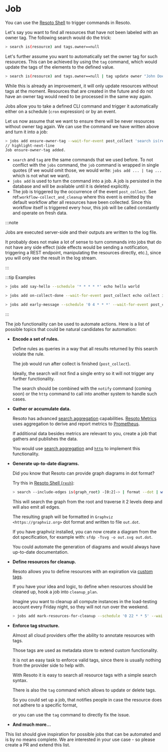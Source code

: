 # Job

You can use the [Resoto Shell](../components/shell.md) to trigger commands in Resoto.

Let's say you want to find all resources that have not been labeled with an owner tag. The following search would do the trick:

```bash
> search is(resource) and tags.owner==null
```

Let's further assume you want to automatically set the owner tag for such resources. This can be achieved by using the `tag` command, which would update the tags of the elements to the defined value.

```bash
> search is(resource) and tags.owner==null | tag update owner "John Doe"
```

While this is already an improvement, it will only update resources without tags at the moment. Resources that are created in the future and do not have an owner tag would need to be processed in the same way again.

Jobs allow you to take a defined CLI command and trigger it automatically either on a schedule (`cron` expression) or by an event.

Let us now assume that we want to ensure there will be never resources without owner tag again. We can use the command we have written above and turn it into a job:

```bash
> jobs add ensure-owner-tag --wait-for-event post_collect 'search is(resource) and tags.owner==null | tag update owner "John Doe"'
// highlight-next-line
​Job ensure-owner-tag added.
```

- `search` and `tag` are the same commands that we used before. To not conflict with the `jobs` command, the `job` command is wrapped in single quotes (if we would omit those, we would write: `jobs add ... | tag ...` which is not what we want).
- `jobs add` is used to turn the command into a job. A job is persisted in the database and will be available until it is deleted explicitly.
- The job is triggered by the occurrence of the event `post_collect`. See ref:`workflow-collect_and_cleanup` where this event is emitted by the default workflow after all resources have been collected. Since this workflow itself is triggered every hour, this job will be called constantly and operate on fresh data.

:::note

Jobs are executed server-side and their outputs are written to the log file.

It probably does not make a lot of sense to turn commands into jobs that do not have any side effect (side effects would be sending a notification, triggering a REST endpoint, manipulating the resources directly, etc.), since you will only see the result in the log stream.

:::

:::tip Examples

```bash title="Print 'hello world' to the log stream every minute"
> jobs add say-hello --schedule '* * * * *' echo hello world
```

```bash title="Print a message when the post_collect event is received"
> jobs add on-collect-done --wait-for-event post_collect echo collect is done!
```

```bash title="Print a message when the first post_collect is received after 4 AM (assuming the post_collect event occurs every hour, this job would be triggered once per day)"
> jobs add early-message --schedule '0 4 * * *' --wait-for-event post_collect echo collect after 4AM is done!
```

:::

The job functionality can be used to automate actions. Here is a list of possible topics that could be natural candidates for automation:

- **Encode a set of rules.**

  Define rules as queries in a way that all results returned by this search violate the rule.

  The job would run after collect is finished (`post_collect`).

  Ideally, the search will not find a single entry so it will not trigger any further functionality.

  The search should be combined with the `notify` command (coming soon) or the `http` command to call into another system to handle such cases.

- **Gather or accumulate data.**

  Resoto has advanced [search aggregation](../search/aggregation.md) capabilities. [Resoto Metrics](../components/metrics.md) uses aggregation to derive and report metrics to [Prometheus](https://prometheus.io).

  If additional data besides metrics are relevant to you, create a job that gathers and publishes the data.

  You would use [search aggregation](../search/aggregation.md) and [`http`](../../reference/cli/http.md) to implement this functionality.

- **Generate up-to-date diagrams.**

  Did you know that Resoto can provide graph diagrams in dot format?

  Try this in [Resoto Shell (`resh`)](../components/shell.md):

  ```bash
  > search --include-edges is(graph_root) -[0:2]-> | format --dot | write out.dot
  ```

  This will search the graph from the root and traverse it 2 levels deep and will also emit all edges.

  The resulting graph will be formatted in `Graphviz <https://graphviz.org>` dot format and written to file `out.dot`.

  If you have graphviz installed, you can now create a diagram from the dot specification, for example with: `sfdp -Tsvg -o out.svg out.dot`.

  You could automate the generation of diagrams and would always have up-to-date documentation.

- **Define resources for cleanup.**

  Resoto allows you to define resources with an expiration via [custom tags](https://github.com/someengineering/resoto/tree/main/plugins/cleanup_expired#tag-format).

  If you have your idea and logic, to define when resources should be cleaned up, hook a job into `cleanup_plan`.

  Imagine you want to cleanup all compute instances in the load-testing account every Friday night, so they will not run over the weekend.

  ```bash
  > jobs add mark-resources-for-cleanup --schedule '0 22 * * 5' --wait-for-event cleanup_plan 'search is(instance) and /ancestors.account.reported.name==load-testing | clean'
  ```

- **Enforce tag structure.**

  Almost all cloud providers offer the ability to annotate resources with tags.

  Those tags are used as metadata store to extend custom functionality.

  It is not an easy task to enforce valid tags, since there is usually nothing from the provider side to help with.

  With Resoto it is easy to search all resource tags with a simple search syntax.

  There is also the `tag` command which allows to update or delete tags.

  So you could set up a job, that notifies people in case the resource does not adhere to a specific format,

  or you can use the `tag` command to directly fix the issue.

- **And much more…**

This list should give inspiration for possible jobs that can be automated and is by no means complete. We are interested in your use case - so please create a PR and extend this list.
